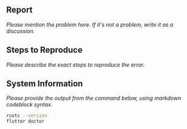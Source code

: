 ## Report

_Please mention the problem here. If it's not a problem, write it as a discussion._

## Steps to Reproduce

_Please describe the exact steps to reproduce the error._

## System Information

_Please provide the output from the command below, using markdown codeblock syntax._

```bash
rustc --version
flutter doctor
```
